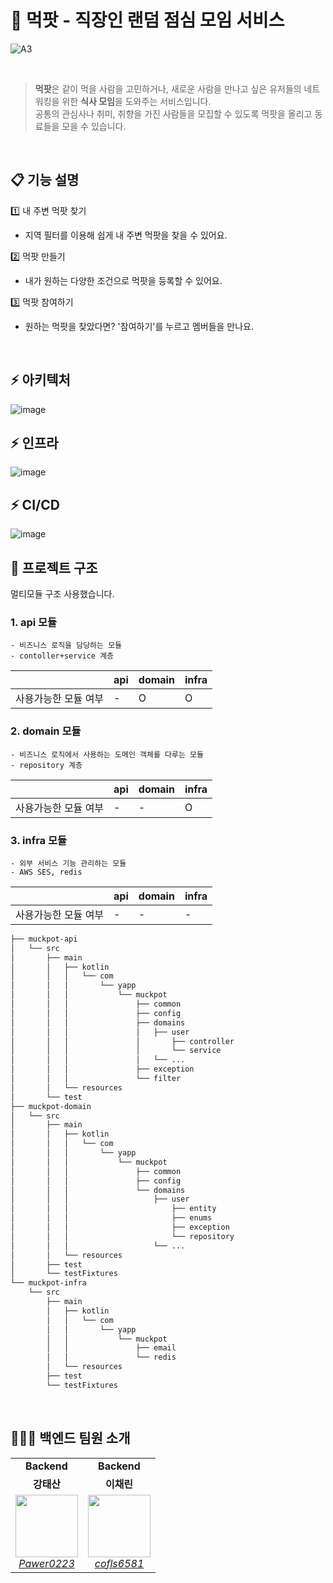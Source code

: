 # 🍖 먹팟 - 직장인 랜덤 점심 모임 서비스 
![A3](https://github.com/YAPP-Github/mukpat-client/assets/51940808/4c268fd2-d239-4a50-9877-a2d475ea58ca)
 
<br/>

> **먹팟**은 같이 먹을 사람을 고민하거나, 새로운 사람을 만나고 싶은 유저들의 네트워킹을 위한 **식사 모임**을 도와주는 서비스입니다. <br/> 
> 공통의 관심사나 취미, 취향을 가진 사람들을 모집할 수 있도록 먹팟을 올리고 동료들을 모을 수 있습니다.   

<br/>  

## 📋 기능 설명

1️⃣ 내 주변 먹팟 찾기  
- 지역 필터를 이용해 쉽게 내 주변 먹팟을 찾을 수 있어요. 

2️⃣ 먹팟 만들기  
- 내가 원하는 다양한 조건으로 먹팟을 등록할 수 있어요.    
  
3️⃣ 먹팟 참여하기  
- 원하는 먹팟을 찾았다면? '참여하기'를 누르고 멤버들을 만나요.

<br/> 

## ⚡️ 아키텍처
![image](https://github.com/YAPP-Github/mukpat-server/assets/67696767/a79e000d-6e12-4ea4-89cf-8e67413f305c)

## ⚡️ 인프라
![image](https://github.com/YAPP-Github/mukpat-server/assets/67696767/2ecbc514-12c0-4c4b-9e47-6dd93ebd4552)

## ⚡️ CI/CD
![image](https://github.com/YAPP-Github/mukpat-server/assets/67696767/7d77ed37-ccb8-41e5-a4e3-8f79d6ce934c)


## 📁 프로젝트 구조
멀티모듈 구조 사용했습니다.

### 1. api 모듈

```text
- 비즈니스 로직을 담당하는 모듈
- contoller+service 계층
```

|             | api | domain | infra | 
|-------------|---------|---------|---------|
| 사용가능한 모듈 여부 | -       | O       | O       |

### 2. domain 모듈

```text
- 비즈니스 로직에서 사용하는 도메인 객체를 다루는 모듈 
- repository 계층
```
|             | api | domain | infra | 
|-------------|---------|---------|---------|
| 사용가능한 모듈 여부 | -       | -       | O       |

### 3. infra 모듈

```text
- 외부 서비스 기능 관리하는 모듈
- AWS SES, redis
```

|             | api | domain | infra | 
|-------------|---------|---------|---------|
| 사용가능한 모듈 여부 | -       | -       | -       |

```bash
├── muckpot-api
│   └── src
│       ├── main
│       │   ├── kotlin
│       │   │   └── com
│       │   │       └── yapp
│       │   │           └── muckpot
│       │   │               ├── common
│       │   │               ├── config
│       │   │               ├── domains
│       │   │               │   ├── user
│       │   │               │       ├── controller
│       │   │               │       └── service
│       │   │               │   └── ...
│       │   │               ├── exception
│       │   │               └── filter
│       │   └── resources
│       └── test
├── muckpot-domain
│   └── src
│       ├── main
│       │   ├── kotlin
│       │   │   └── com
│       │   │       └── yapp
│       │   │           └── muckpot
│       │   │               ├── common
│       │   │               ├── config
│       │   │               └── domains
│       │   │                   ├── user
│       │   │                       ├── entity
│       │   │                       ├── enums
│       │   │                       ├── exception
│       │   │                       └── repository
│       │   │                   └── ...
│       │   └── resources
│       ├── test
│       └── testFixtures
└── muckpot-infra
    └── src
        ├── main
        │   ├── kotlin
        │   │   └── com
        │   │       └── yapp
        │   │           └── muckpot
        │   │               ├── email
        │   │               └── redis
        │   └── resources
        ├── test
        └── testFixtures
```

<br/>

## 👩🏻‍💻 백엔드 팀원 소개

<table>
    <tr align="center">
        <td><B>Backend</B></td>
        <td><B>Backend</B></td>
    </tr>
    <tr align="center">
        <td><B>강태산</B></td>
        <td><B>이채린</B></td>
    </tr>
    <tr align="center">
        <td>
            <img src="https://github.com/Pawer0223.png?size=100" width="100">
            <br>
            <a href="https://github.com/Pawer0223"><I>Pawer0223</I></a>
        </td>
        <td>
            <img src="https://github.com/cofls6581.png?size=100" width="100">
            <br>
            <a href="https://github.com/cofls6581"><I>cofls6581</I></a>
        </td>
    </tr>
</table>

